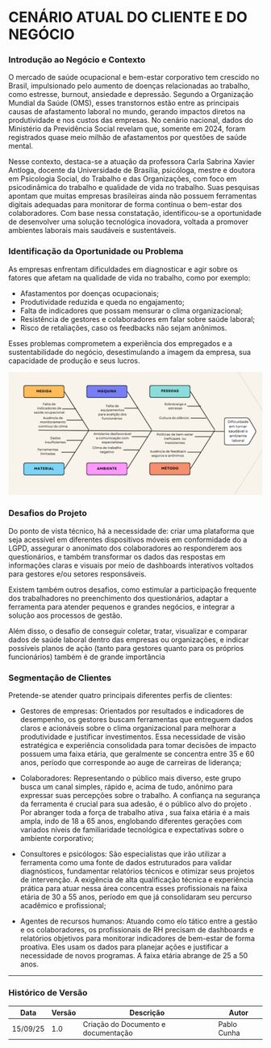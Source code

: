 # CENÁRIO ATUAL DO CLIENTE E DO NEGÓCIO

### Introdução ao Negócio e Contexto

O mercado de saúde ocupacional e bem-estar corporativo tem crescido no Brasil, impulsionado pelo aumento de doenças relacionadas ao trabalho, como estresse, burnout, ansiedade e depressão. Segundo a Organização Mundial da Saúde (OMS), esses transtornos estão entre as principais causas de afastamento laboral no mundo, gerando impactos diretos na produtividade e nos custos das empresas. No cenário nacional, dados do Ministério da Previdência Social revelam que, somente em 2024, foram registrados quase meio milhão de afastamentos por questões de saúde mental.

Nesse contexto, destaca-se a atuação da professora Carla Sabrina Xavier Antloga, docente da Universidade de Brasília, psicóloga, mestre e doutora em Psicologia Social, do Trabalho e das Organizações, com foco em psicodinâmica do trabalho e qualidade de vida no trabalho. Suas pesquisas apontam que muitas empresas brasileiras ainda não possuem ferramentas digitais adequadas para monitorar de forma contínua o bem-estar dos colaboradores. Com base nessa constatação, identificou-se a oportunidade de desenvolver uma solução tecnológica inovadora, voltada a promover ambientes laborais mais saudáveis e sustentáveis.


### Identificação da Oportunidade ou Problema

As empresas enfrentam dificuldades em diagnosticar e agir sobre os fatores que afetam na qualidade de vida no trabalho, como por exemplo:

* Afastamentos por doenças ocupacionais;
* Produtividade reduzida e queda no engajamento;
* Falta de indicadores que possam mensurar o clima organizacional;
* Resistência de gestores e colaboradores em falar sobre saúde laboral;
* Risco de retaliações, caso os feedbacks não sejam anônimos.

Esses problemas comprometem a experiência dos empregados e a sustentabilidade do negócio, desestimulando a imagem da empresa, sua capacidade de produção e seus lucros.

![Diagrama de Ishikawa](../../assets/diagramacausaeefeito.jpg)

### Desafios do Projeto

Do ponto de vista técnico, há a necessidade de: criar uma plataforma que seja acessível em diferentes dispositivos móveis em conformidade do a LGPD, assegurar o anonimato dos colaboradores ao responderem aos questionários, e também transformar os dados das respostas em informações claras e visuais por meio de dashboards interativos voltados para gestores e/ou setores responsáveis.

Existem também outros desafios, como estimular a participação frequente dos trabalhadores no preenchimento dos questionários, adaptar a ferramenta para atender pequenos e grandes negócios, e integrar a solução aos processos de gestão.   

Além disso, o  desafio de conseguir coletar, tratar, visualizar e comparar  dados de saúde laboral dentro das empresas ou organizações, e indicar possíveis planos de ação (tanto para gestores quanto para os próprios funcionários) também é de grande importância


### Segmentação de Clientes

Pretende-se atender quatro principais diferentes perfis de clientes:

* Gestores de empresas: Orientados por resultados e indicadores de desempenho, os gestores buscam ferramentas que entreguem dados claros e acionáveis sobre o clima organizacional para melhorar a produtividade e justificar investimentos. Essa necessidade de visão estratégica e experiência consolidada para tomar decisões de impacto possuem uma faixa etária, que geralmente se concentra entre 35 e 60 anos, período que corresponde ao auge de carreiras de liderança;

* Colaboradores: Representando o público mais diverso, este grupo busca um canal simples, rápido e, acima de tudo, anônimo para expressar suas percepções sobre o trabalho. A confiança na segurança da ferramenta é crucial para sua adesão, é o público alvo do projeto . Por abranger toda a força de trabalho ativa , sua faixa etária é a mais ampla, indo de 18 a 65 anos, englobando diferentes gerações com variados níveis de familiaridade tecnológica e expectativas sobre o ambiente corporativo;

* Consultores e psicólogos: São especialistas que irão utilizar a ferramenta como uma fonte de dados estruturados para validar diagnósticos, fundamentar relatórios técnicos e otimizar seus projetos de intervenção. A exigência de alta qualificação técnica e experiência prática para atuar nessa área concentra esses profissionais na faixa etária de 30 a 55 anos, período em que já consolidaram seu percurso acadêmico e profissional;

* Agentes de recursos humanos: Atuando como elo tático entre a gestão e os colaboradores, os profissionais de RH precisam de dashboards e relatórios objetivos para monitorar indicadores de bem-estar de forma proativa. Eles usam os dados para planejar ações e justificar a necessidade de novos programas. A faixa etária abrange de 25 a 50 anos.


---

### Histórico de Versão

| Data     | Versão | Descrição               | Autor              |
| -------- | ------ | ----------------------- | ------------------ |
| 15/09/25 | 1.0    | Criação do Documento e documentação     | Pablo Cunha        |
